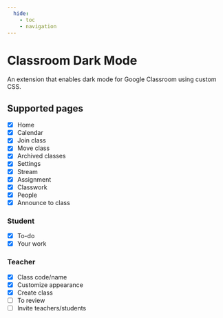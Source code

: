 ```yaml
---
  hide:
    - toc
    - navigation
---
```


# Classroom Dark Mode

An extension that enables dark mode for Google Classroom using custom CSS.

## Supported pages

- [x] Home
- [x] Calendar
- [x] Join class
- [x] Move class
- [x] Archived classes
- [x] Settings
- [x] Stream
- [x] Assignment
- [x] Classwork
- [x] People
- [x] Announce to class

### Student

- [x] To-do
- [x] Your work

### Teacher

- [x] Class code/name
- [x] Customize appearance
- [x] Create class
- [ ] To review
- [ ] Invite teachers/students